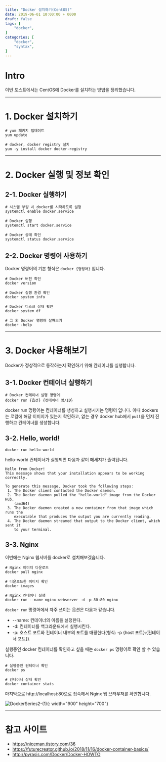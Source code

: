 ```yaml
---
title: "Docker 설치하기(CentOS)"
date: 2019-06-01 10:00:00 + 0000
draft: false
tags: [
    "docker",
]
categories: [
    "docker",
    "syntax",
]
---
```


# Intro
이번 포스트에서는 CentOS에 Docker를 설치하는 방법을 정리했습니다.

***

# 1. Docker 설치하기

```
# yum 패키지 업데이트
yum update

# docker, docker registry 설치
yum -y install docker docker-registry
```

***

# 2. Docker 실행 및 정보 확인

## 2-1. Docker 실행하기

```
# 시스템 부팅 시 docker를 시작하도록 설정
systemctl enable docker.service

# Docker 실행
systemctl start docker.service

# Docker 상태 확인
systemctl status docker.service
```

## 2-2. Docker 명령어 사용하기

Docker 명령어의 기본 형식은 `docker {명령어}` 입니다.

```
# Docker 버전 확인
docker version

# Docker 실행 환경 확인
docker system info

# Docker 디스크 상태 확인
docker system df

# 그 외 Docker 명령어 살펴보기
docker -help
```

***

# 3. Docker 사용해보기

Docker가 정상적으로 동작하는지 확인하기 위해 컨테이너를 실행합니다.

## 3-1. Docker 컨테이너 실행하기

```
# Docker 컨테이너 실행 명령어
docker run {옵션} {컨테이너 명/ID}
```

docker run 명령어는 컨테이너를 생성하고 실행시키는 명령어 입니다. 이때 dockers는 로컬에 해당 이미지가 있는지 학인하고, 없는 경우 docker hub에서 `pull`을 먼저 진행하고 컨테이너를 생성합니다.

## 3-2. Hello, world!

```
docker run hello-world
```
hello-world 컨테이너가 실행되면 다음과 같이 메세지가 출력됩니다.

```
Hello from Docker!
This message shows that your installation appears to be working correctly.

To generate this message, Docker took the following steps:
 1. The Docker client contacted the Docker daemon.
 2. The Docker daemon pulled the "hello-world" image from the Docker Hub.
    (amd64)
 3. The Docker daemon created a new container from that image which runs the
    executable that produces the output you are currently reading.
 4. The Docker daemon streamed that output to the Docker client, which sent it
    to your terminal.
```

## 3-3. Nginx

이번에는 Nginx 웹서버를 docker로 설치해보겠습니다.

```
# Nginx 이미지 다운로드
docker pull nginx

# 다운로드한 이미지 확인
docker images

# Nginx 컨테이너 실행
docker run --name nginx-webserver -d -p 80:80 nginx
```

`docker run` 명령어에서 자주 쓰이는 옵션은 다음과 같습니다.
- --name: 컨테이너의 이름을 설정한다.
- -d: 컨테이너를 백그라운드에서 실행시킨다.
- -p: 호스트 포트와 컨테이너 내부의 포트를 매핑한다(형식: -p {host 포트}:{컨테이너 포트}).

실행중인 docker 컨테이너를 확인하고 싶을 때는 `docker ps` 명령어로 확인 할 수 있습니다.

```
# 실행중인 컨테이너 확인
docker ps

# 컨테이너 상태 확인
docker container stats
```

마지막으로 http://localhost:80으로 접속해서 Nginx 웹 브라우저를 확인합니다.

![DockerSeries2-(1)](/assets/images/2019-06-01-DockerSeries2/1.png){: width="900" height="700"}

***

# 참고 사이트
- https://niceman.tistory.com/36
- https://futurecreator.github.io/2018/11/16/docker-container-basics/
- http://pyrasis.com/Docker/Docker-HOWTO